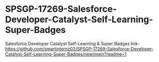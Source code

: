 # SPSGP-17269-Salesforce-Developer-Catalyst-Self-Learning-Super-Badges
Salesforce Developer Catalyst Self-Learning &amp; Super Badges
link-https://github.com/smartinternz02/SPSGP-17269-Salesforce-Developer-Catalyst-Self-Learning-Super-Badges/new/main?readme=1
